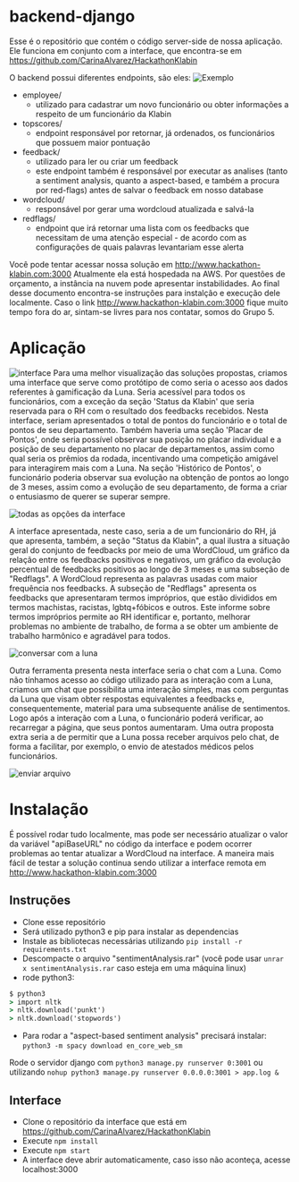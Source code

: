 # backend-django

Esse é o repositório que contém o código server-side de nossa aplicação. Ele funciona em conjunto com a interface, que encontra-se em https://github.com/CarinaAlvarez/HackathonKlabin

O backend possui diferentes endpoints, são eles:
![Exemplo](/images/employee-endpoint.png)
* employee/
  * utilizado para cadastrar um novo funcionário ou obter informações a respeito de um funcionário da Klabin
* topscores/
  * endpoint responsável por retornar, já ordenados, os funcionários que possuem maior pontuação
* feedback/
  * utilizado para ler ou criar um feedback
  * este endpoint também é responsável por executar as analises (tanto a sentiment analysis, quanto a aspect-based, e também a procura por red-flags) antes de salvar o feedback em nosso database
* wordcloud/
  * responsável por gerar uma wordcloud atualizada e salvá-la
* redflags/
  * endpoint que irá retornar uma lista com os feedbacks que necessitam de uma atenção especial - de acordo com as configurações de quais palavras levantariam esse alerta


Você pode tentar acessar nossa solução em http://www.hackathon-klabin.com:3000
Atualmente ela está hospedada na AWS. Por questões de orçamento, a instância na nuvem pode apresentar instabilidades. Ao final desse documento encontra-se instruções para instalção e execução dele localmente. Caso o link http://www.hackathon-klabin.com:3000 fique muito tempo fora do ar, sintam-se livres para nos contatar, somos do Grupo 5.

# Aplicação
![interface](/images/interface-main-page.png)
Para uma melhor visualização das soluções propostas, criamos uma interface que serve como protótipo de como seria o acesso aos dados referentes à gamificação da Luna. Seria acessível para todos os funcionários, com a exceção da seção 'Status da Klabin' que seria reservada para o RH com o resultado dos feedbacks recebidos. Nesta interface, seriam apresentados o total de pontos do funcionário e o total de pontos de seu departamento. Também haveria uma seção 'Placar de Pontos', onde seria possível observar sua posição no placar individual e a posição de seu departamento no placar de departamentos, assim como qual seria os prêmios da rodada, incentivando uma competição amigável para interagirem mais com a Luna. Na seção 'Histórico de Pontos', o funcionário poderia observar sua evolução na obtenção de pontos ao longo de 3 meses, assim como a evolução de seu departamento, de forma a criar o entusiasmo de querer se superar sempre. 

![todas as opções da interface](/images/interface-all-cards.png)

A interface apresentada, neste caso, seria a de um funcionário do RH, já que apresenta, também, a seção "Status da Klabin", a qual ilustra a situação geral do conjunto de feedbacks por meio de uma WordCloud, um gráfico da relação entre os feedbacks positivos e negativos, um gráfico da evolução percentual de feedbacks positivos ao longo de 3 meses e uma subseção de "Redflags". A WordCloud representa as palavras usadas com maior frequência nos feedbacks. A subseção de "Redflags" apresenta os feedbacks que apresentaram termos impróprios, que estão divididos em termos machistas, racistas, lgbtq+fóbicos e outros. Este informe sobre termos impróprios permite ao RH identificar e, portanto, melhorar problemas no ambiente de trabalho, de forma a se obter um ambiente de trabalho harmônico e agradável para todos.

![conversar com a luna](/images/interface-chat-with-luna.png)

Outra ferramenta presenta nesta interface seria o chat com a Luna. Como não tínhamos acesso ao código utilizado para as interação com a Luna, criamos um chat que possibilita uma interação simples, mas com perguntas da Luna que visam obter respostas equivalentes a feedbacks e, consequentemente, material para uma subsequente análise de sentimentos. Logo após a interação com a Luna, o funcionário poderá verificar, ao recarregar a página, que seus pontos aumentaram. Uma outra proposta extra seria a de permitir que a Luna possa receber arquivos pelo chat, de forma a facilitar, por exemplo, o envio de atestados médicos pelos funcionários.

![enviar arquivo](/images/interface-sending-file.png)


# Instalação
É possível rodar tudo localmente, mas pode ser necessário atualizar o valor da variável "apiBaseURL" no código da interface e podem ocorrer problemas ao tentar atualizar a WordCloud na interface. A maneira mais fácil de testar a solução continua sendo utilizar a interface remota em http://www.hackathon-klabin.com:3000 
## Instruções
- Clone esse repositório
- Será utilizado python3 e pip para instalar as dependencias
- Instale as bibliotecas necessárias utilizando `pip install -r requirements.txt`
- Descompacte o arquivo "sentimentAnalysis.rar" (você pode usar `unrar x sentimentAnalysis.rar` caso esteja em uma máquina linux)
- rode python3:
```cmd
$ python3
> import nltk
> nltk.download('punkt')
> nltk.download('stopwords')
```
- Para rodar a "aspect-based sentiment analysis" precisará instalar: `python3 -m spacy download en_core_web_sm`

Rode o servidor django com `python3 manage.py runserver 0:3001`
ou utilizando `nohup python3 manage.py runserver 0.0.0.0:3001 > app.log &`

## Interface
- Clone o repositório da interface que está em https://github.com/CarinaAlvarez/HackathonKlabin
- Execute `npm install`
- Execute `npm start`
- A interface deve abrir automaticamente, caso isso não aconteça, acesse localhost:3000
